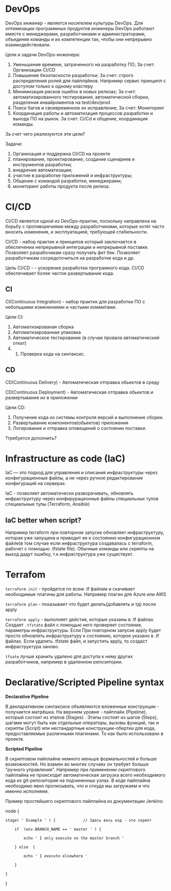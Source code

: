 # DevOps

DevOps инженер - является носителем культуры DevOps. Для оптимизации программных продуктов инженеры DevOps работают вместе с менеджерами, разработчиками и администраторами, объединяя команды и их компетенции так, чтобы они непрерывно взаимодействовали.

Цели и задачи DevOps-инженера:

1. Уменьшение времени, затраченного на разработку ПО;
За счет: Организации CI/CD
2. Повышение безопасности разработки;
За счет: строго распределения ролей для пайплайнов. Например сервис принципл с доступом только к одному кластеру
3. Минимизация рисков ошибок в новых релизах;
За счет: автоматизированного тестирования, автоматической сборки, разделения инвайроментов на test/dev/prod
4. Поиск багов и своевременное их исправление;
За счет: Мониторинг
5. Координация работы и автоматизация процессов разработки и выхода ПО на рынок.
За счет: Ci/Cd и общение, координация команды.

За счет чего реализуются эти цели?

Задачи: 
1. Организация и поддержка CI/CD на проекте
2. планирование, проектирование, создание сценариев и инструментов разработки;
3. внедрение автоматизации;
4. участие в разработке приложений и инфраструктуры;
5. Общение с командой разработки, менеджерами;
6. мониторинг работы продукта после релиза.


# CI/CD

CI/CD является одной из DevOps-практик, поскольку направлена на борьбу с противоречиями между разработчиками, которые хотят часто вносить изменения, и эксплуатацией, требующей стабильности.

CI/CD - набор практик и принципов который заключается в обеспечении непрерывной интеграции и непрерывной поставке. Позволяет разрабочикам сразу получать фит бек. Позволяет разработчикам сосредоточиться на разработке кода и др.

Цель CI/CD - - ускорение разработки програмного кода. CI/CD обеспечивает более частое развертывание кода.

## CI

CI(Continuous Integration) - набор практик для разработки ПО с небольшими изменениями и частыми коммитами.

Цели CI:
1. Автоматизированая сборка
2. Автоматизированная упаковка
3. Автоматическое тестирование (в случае провала автоматический откат)
3. 1. Проверка кода на синтаксис.

## CD

CD(Continuous Delivery) - Автоматическая отправка обьектов в среду

CD(Continuous Deployment) - Автоматическая отправка обьектов и развертывание их в приложении

Цели CD:

1. Получение кода из системы контроля версий и выполнение сборки.
2. Развертывание компонентов(обьектов) приложения
3. Логирование и отправка оповещений о состоянии поставки.

?требуется дополнить?

# Infrastructure as code (IaC)

IaC — это подход для управления и описания инфраструктуры через конфигурационные файлы, а не через ручное редактирование конфигураций на серверах.

IaC - позволяет автоматически разворачивать, обновлять инфраструктуру через конфирурационные файлы специальных тулов специальные тулы (Terraform, Ansible)

## IaC better when script?

Например terraform при повторном запуске обновляет инфраструктуру, которая уже запущена и приводит ее к состоянию конфигурационном файле(в том случае если инфраструктура создавалась с terraform, рабочет с помощью .tfstate file). Обычные команды или скрипты на выход дадут ошибку, т.к инфраструктура уже существует.



# Terrafom 

`terraform init` - пройдется по всем  .tf файлам и скачивает необходимые плагины для работы. Например плагин для Azure или AWS

`terraform plan` - показывает что будет делать(добавлять и тд) после apply

`terraform apply` - выполняет дейстия, которые указаны в .tf файлах. Создает `.tfstate` файл с помощью него проверяет состояние, параметры инфраструктуры. Если При повторном запуске apply будет просто обновлять инфраструктуру к состоянию, которое указано в .tf файлах. Если удалить .tfstate файл, и запустить apply, то создаст инфраструктура заново.

`tfsate` лучше хранить удалено для доступа к нему других разработчиков, например в удаленном репозитории.


# Declarative/Scripted Pipeline syntax

__Declarative Pipeline__

В декларативном синтаксисе объявляются вложенные конструкции - получается матрёшка. На верхнем уровне - пайплайн (Pipeline), который состоит из этапов (Stages) . Этапы состоят из  шагов (Steps), шагами могут быть как отдельные операторы, вызовы функций, так и скрипты (Script) или нестандартные конструкции-обертки для кода, предоставляемые различными плагинами. То как было использовано в проекте.

__Scripted Pipeline__

В скриптовом пайплайне немного меньше формальностей и больше возможностей. Но взамен во многих случаях он требует больше "ручного управления". Например при применении скриптового пайплайна не происходит автоматическая загрузка всего необходимого кода из git-репозитория на подчиненных узлах. В коде пайплайна необходимо явно прописывать, что и откуда мы загружаем и что именно исполняем.

Пример простейшего скриптового пайплайна из документации Jenkins:

node {

    stage( ' Example ' ) {            // Здесь весь код - это скрипт

        if  (env.BRANCH_NAME == ' master ' ) {

            echo ' I only execute on the master branch '

        } else  {

            echo ' I execute elsewhere '

        }

    }
}
